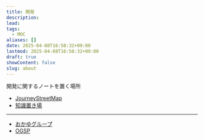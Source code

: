 ```yaml
---
title: 開発
description: 
lead: 
tags:
  - MOC
aliases: []
date: 2025-04-08T16:58:32+09:00
lastmod: 2025-04-08T16:58:32+09:00
draft: true
showContent: false
slug: about
---
```

開発に関するノートを置く場所
- [JourneyStreetMap](projects/JourneyStreetMap/JourneyStreetMap.md)
- [知識置き場](Knowledge/知識置き場.md)
---
- [おかゆグループ](../okayugroup/おかゆグループ.md)
- [OGSP](../okayugroup/OGSP/OGSP.md)